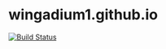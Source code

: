 # wingadium1.github.io
[![Build Status](https://travis-ci.org/wingadium1/wingadium1.github.io.svg?branch=gh-pages)](https://travis-ci.org/wingadium1/wingadium1.github.io)
